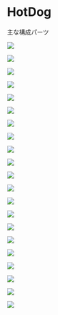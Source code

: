 # HotDog

主な構成パーツ

![](./img/type1_00.png)

![](./img/type1_01.png)

<lr>

![](./img/type1_02.png)

![](./img/type1_03.png)

![](./img/type1_04.png)

![](./img/type1_05.png)

![](./img/type1_06.png)

![](./img/type1_07.png)

![](./img/type1_08.png)

![](./img/type1_09.png)

![](./img/type1_10.png)

![](./img/type1_11.png)

![](./img/type1_12.png)

![](./img/type1_13.png)

![](./img/type1_14.png)

![](./img/type1_15.png)

![](./img/type1_16.png)

![](./img/type1_17.png)

![](./img/type1_18.png)

<ln>

![](./img/type1_19.png)

![](./img/type1_20.png)


